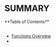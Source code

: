 # SUMMARY

<summary>**Table of Contents**</summary>
<br>

- [Functions Overview](sommaire/)
- 


</details>
